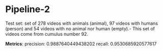 # Pipeline-2

Test set: set of 278 videos with animals (animal), 97 videos with humans (person) and 54 videos with no animal nor human (empty).- This set of videos come from cumulus number 92. 

**Metrics**:
precision: 0.9887640449438202 
recall: 0.9530685920577617
